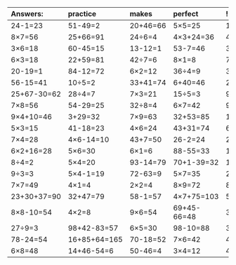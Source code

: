 | Answers: | practice | makes | perfect | ! |
| :--- | :--- | :--- | :--- | :--- |
| 24-1=23 | 51-49=2 | 20+46=66 | 5×5=25 | 15÷3=5 | 
| 8×7=56 | 25+66=91 | 24÷6=4 | 4×3+24=36 | 4÷2=2 | 
| 3×6=18 | 60-45=15 | 13-12=1 | 53-7=46 | 3+30+19=52 | 
| 6×3=18 | 22+59=81 | 42÷7=6 | 8×1=8 | 7×5=35 | 
| 20-19=1 | 84-12=72 | 6×2=12 | 36÷4=9 | 3×9=27 | 
| 56-15=41 | 10÷5=2 | 33+41=74 | 6+40=46 | 24÷3=8 | 
| 25+67-30=62 | 28÷4=7 | 7×3=21 | 15÷5=3 | 9×7=63 | 
| 7×8=56 | 54-29=25 | 32÷8=4 | 6×7=42 | 9×1=9 | 
| 9×4+10=46 | 3+29=32 | 7×9=63 | 32+53=85 | 16÷4=4 | 
| 5×3=15 | 41-18=23 | 4×6=24 | 43+31=74 | 62+7=69 | 
| 7×4=28 | 4×6-14=10 | 43+7=50 | 26-2=24 | 2×8=16 | 
| 6×2+16=28 | 5×6=30 | 6×1=6 | 88-55=33 | 14+80=94 | 
| 8÷4=2 | 5×4=20 | 93-14=79 | 70+1-39=32 | 10÷2=5 | 
| 9÷3=3 | 5×4-1=19 | 72-63=9 | 5×7=35 | 29+32=61 | 
| 7×7=49 | 4×1=4 | 2×2=4 | 8×9=72 | 89+9=98 | 
| 23+30+37=90 | 32+47=79 | 58-1=57 | 4×7+75=103 | 5×2+43=53 | 
| 8×8-10=54 | 4×2=8 | 9×6=54 | 69+45-66=48 | 3×9+25=52 | 
| 27÷9=3 | 98+42-83=57 | 6×5=30 | 98-10=88 | 35÷5=7 | 
| 78-24=54 | 16+85+64=165 | 70-18=52 | 7×6=42 | 42÷6=7 | 
| 6×8=48 | 14+46-54=6 | 50-46=4 | 3×4=12 | 4×9-9=27 | 
